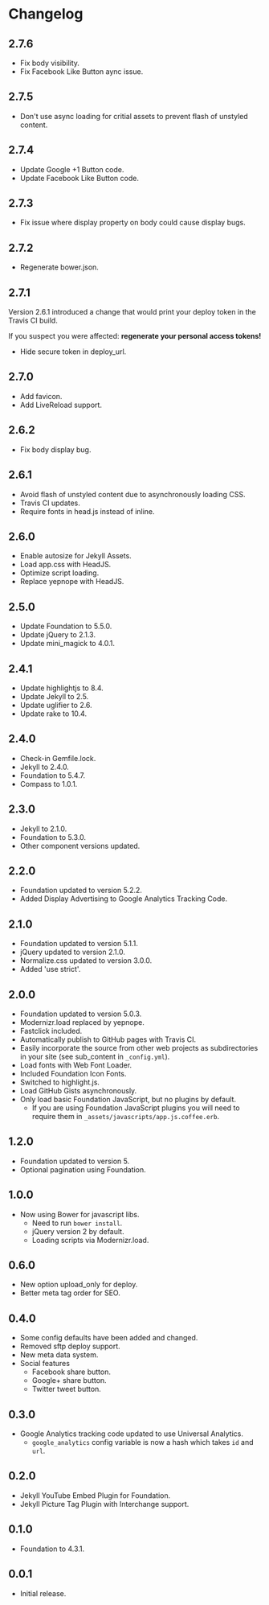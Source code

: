 # Changelog

## 2.7.6

- Fix body visibility.
- Fix Facebook Like Button aync issue.

## 2.7.5

- Don't use async loading for critial assets
  to prevent flash of unstyled content.

## 2.7.4

- Update Google +1 Button code.
- Update Facebook Like Button code.

## 2.7.3

- Fix issue where display property on body could cause display bugs.

## 2.7.2

- Regenerate bower.json.

## 2.7.1

Version 2.6.1 introduced a change that would
print your deploy token in the Travis CI build.

If you suspect you were affected:
**regenerate your personal access tokens!**

- Hide secure token in deploy_url.

## 2.7.0

- Add favicon.
- Add LiveReload support.

## 2.6.2

- Fix body display bug.

## 2.6.1

- Avoid flash of unstyled content due to asynchronously loading CSS.
- Travis CI updates.
- Require fonts in head.js instead of inline.

## 2.6.0

- Enable autosize for Jekyll Assets.
- Load app.css with HeadJS.
- Optimize script loading.
- Replace yepnope with HeadJS.

## 2.5.0

- Update Foundation to 5.5.0.
- Update jQuery to 2.1.3.
- Update mini_magick to 4.0.1.

## 2.4.1

- Update highlightjs to 8.4.
- Update Jekyll to 2.5.
- Update uglifier to 2.6.
- Update rake to 10.4.

## 2.4.0

- Check-in Gemfile.lock.
- Jekyll to 2.4.0.
- Foundation to 5.4.7.
- Compass to 1.0.1.

## 2.3.0

- Jekyll to 2.1.0.
- Foundation to 5.3.0.
- Other component versions updated.

## 2.2.0

- Foundation updated to version 5.2.2.
- Added Display Advertising to Google Analytics Tracking Code.

## 2.1.0

- Foundation updated to version 5.1.1.
- jQuery updated to version 2.1.0.
- Normalize.css updated to version 3.0.0.
- Added 'use strict'.

## 2.0.0

- Foundation updated to version 5.0.3.
- Modernizr.load replaced by yepnope.
- Fastclick included.
- Automatically publish to GitHub pages with Travis CI.
- Easily incorporate the source from other web projects as
  subdirectories in your site (see sub_content in `_config.yml`).
- Load fonts with Web Font Loader.
- Included Foundation Icon Fonts.
- Switched to highlight.js.
- Load GitHub Gists asynchronously.
- Only load basic Foundation JavaScript, but no plugins by default.
  * If you are using Foundation JavaScript plugins
    you will need to require them in
    `_assets/javascripts/app.js.coffee.erb`.

## 1.2.0

- Foundation updated to version 5.
- Optional pagination using Foundation.

## 1.0.0

- Now using Bower for javascript libs.
  * Need to run `bower install`.
  * jQuery version 2 by default.
  * Loading scripts via Modernizr.load.

## 0.6.0

- New option upload_only for deploy.
- Better meta tag order for SEO.

## 0.4.0

- Some config defaults have been added and changed.
- Removed sftp deploy support.
- New meta data system.
- Social features
  * Facebook share button.
  * Google+ share button.
  * Twitter tweet button.

## 0.3.0

- Google Analytics tracking code updated to use Universal Analytics.
  * `google_analytics` config variable is now a hash which takes `id` and `url`.

## 0.2.0

- Jekyll YouTube Embed Plugin for Foundation.
- Jekyll Picture Tag Plugin with Interchange support.

## 0.1.0

- Foundation to 4.3.1.

## 0.0.1

- Initial release.
